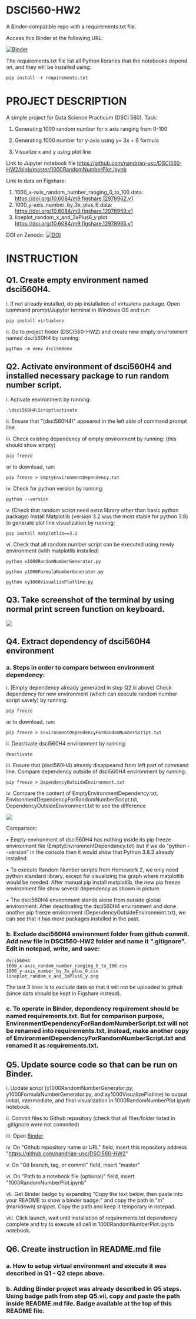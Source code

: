 # DSCI560-HW2

A Binder-compatible repo with a requirements.txt file.

Access this Binder at the following URL:

[![Binder](https://mybinder.org/badge_logo.svg)](https://mybinder.org/v2/gh/nandrian-usc/DSCI560-HW2/master?filepath=1000RandomNumberPlot.ipynb)


The requirements.txt file list all Python libraries that the notebooks depend on, and they will be installed using:

```
pip install -r requirements.txt
```



# PROJECT DESCRIPTION


A simple project for Data Science Practicum (DSCI 560). Task:

1. Generating 1000 random number for x axis ranging from 0-100

2. Generating 1000 number for y-axis using y= 3x + 6 formula

3. Visualize x and y using plot line


Link to Jupyter notebook file https://github.com/nandrian-usc/DSCI560-HW2/blob/master/1000RandomNumberPlot.ipynb

Link to data on Figshare:

1. 1000_x-axis_random_number_ranging_0_to_100 data: https://doi.org/10.6084/m9.figshare.12978962.v1
2. 1000_y-axis_number_by_3x_plus_6 data: https://doi.org/10.6084/m9.figshare.12978959.v1
3. lineplot_random_x_and_3xPlus6_y plot: https://doi.org/10.6084/m9.figshare.12978965.v1

DOI on Zenodo: <a href="https://zenodo.org/badge/latestdoi/296775003"><img src="https://zenodo.org/badge/296775003.svg" alt="DOI"></a>



# INSTRUCTION

## Q1. Create empty environment named dsci560H4.

i. If not already installed, do pip installation of virtualenv package. Open command prompt/Jupyter terminal in Windows OS and run:

```
pip install virtualenv
```

ii. Go to project folder (DSCI560-HW2) and create new empty environment named dsci560H4 by running:

```
python -m venv dsci560env
``` 


## Q2. Activate environment of dsci560H4 and installed necessary package to run random number script.

i. Activate environment by running:

```
.\dsci560H4\Script\activate
```

ii. Ensure that "(dsci560H4)" appeared in the left side of command prompt line. 

iii. Check existing dependency of empty environment by running: (this should show empty)

```
pip freeze
```

or to download, run:

```
pip freeze > EmptyEnvironmentDependency.txt
```

iv. Check for python version by running:

```
python --version
```

v. (Check that random script need extra library other than basic python package) Install Matplotlib (version 3.2 was the most stable for python 3.8) to generate plot line visualization by running:

```
pip install matplotlib==3.2
```

vi. Check that all random number script can be executed using newly environment (with matplotlib installed)

```
python x1000RandomNumberGenerator.py
```

```
python y1000FormulaNumberGenerator.py
```

```
python xy1000VisualizePlotline.py
```

## Q3. Take screenshot of the terminal by using normal print screen function on keyboard.

<img src="terminal.jpg">


## Q4. Extract dependency of dsci560H4 environment

### a. Steps in order to compare between environment dependency:
i. (Empty dependency already generated in step Q2.iii above) Check dependency for new environment (which can execute random number script savely) by running:

```
pip freeze
```

or to download, run:

```
pip freeze > EnvironmentDependencyForRandomNumberScript.txt
```

ii. Deactivate dsci560H4 environment by running: 

```
deactivate
```

iii. Ensure that (dsci560H4) already disappeared from left part of command line. Compare dependency outside of dsci560H4 environment by running:

```
pip freeze > DependencyOutsideEnvironment.txt
```

iv. Compare the content of EmptyEnvironmentDependency.txt, EnvironmentDependencyForRandomNumberScript.txt, DependencyOutsideEnvironment.txt to see the difference

<img src="Dependency.jpg">


Comparison:

•	Empty environment of dsci560H4 has nothing inside its pip freeze environment file (EmptyEnvironmentDependency.txt) but if we do "python --version" in the console then it would show that Python 3.8.3 already installed.

•	To execute Random Number scripts from Homework 2, we only need python standard library, except for visualizing the graph where matplotlib would be needed. After manual pip install matplotlib, the new pip freeze environment file show several dependency as shown in picture.

•	The dsci560H4 environment stands alone from outside global environment. After deactivating the dsci560H4 environment and done another pip freeze environment (DependencyOutsideEnvironment.txt), we can see that it has more packages installed in the past.


### b. Exclude dsci560H4 environment folder from github commit. Add new file in DSCI560-HW2 folder and name it ".gitignore". Edit in notepad, write, and save:

```
dsci560H4
1000_x-axis_random_number_ranging_0_to_100.csv
1000_y-axis_number_by_3x_plus_6.csv
lineplot_random_x_and_3xPlus6_y.png
```

The last 3 lines is to exclude data so that it will not be uploaded to github (since data should be kept in Figshare instead).

### c. To operate in Binder, dependency requirement should be named requirements.txt. But for comparison purpose, EnvironmentDependencyForRandomNumberScript.txt will not be renamed into requirements.txt, instead, make another copy of EnvironmentDependencyForRandomNumberScript.txt and renamed it as requirements.txt.


## Q5. Update source code so that can be run on Binder.

i. Update script (x1000RandomNumberGenerator.py, y1000FormulaNumberGenerator.py, and xy1000VisualizePlotline) to output initial, intermediate, and final visualization in 1000RandomNumberPlot.ipynb notebook.

ii. Commit files to Github repository (check that all files/folder listed in .gitignore were not commited)

iii. Open <a href="https://mybinder.org/">Binder</a>

iv. On "Github repository name or URL" field, insert this repository address "https://github.com/nandrian-usc/DSCI560-HW2"

v. On "Git branch, tag, or commit" field, insert "master"

vi. On "Path to a notebook file (optional)" field, insert "1000RandomNumberPlot.ipynb"

vii. Get Binder badge by expanding "Copy the text below, then paste into your README to show a binder badge:" and copy the path in "m" (markdown) snippet. Copy the path and keep it temporary in notepad.

viii. Click launch, wait until installation of requirements.txt dependency complete and try to execute all cell in 1000RandomNumberPlot.ipynb notebook.


## Q6. Create instruction in README.md file

### a. How to setup virtual environment and execute it was described in Q1 - Q2 steps above.

### b. Adding Binder project was already described in Q5 steps. Using badge path from step Q5.vii, copy and paste the path inside README.md file. Badge available at the top of this README file.